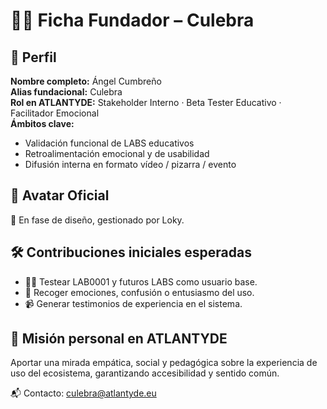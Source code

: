 <!--
Path: docs/fichas/CULEBRA_FICHA.md
Autor: ATLANTYDE Founders Team
Última modificación: 2025-04-23
-->

# 🧑‍🏫 Ficha Fundador – Culebra

## 🧠 Perfil

**Nombre completo:** Ángel Cumbreño  
**Alias fundacional:** Culebra  
**Rol en ATLANTYDE:** Stakeholder Interno · Beta Tester Educativo · Facilitador Emocional  
**Ámbitos clave:**  
- Validación funcional de LABS educativos  
- Retroalimentación emocional y de usabilidad  
- Difusión interna en formato vídeo / pizarra / evento

## 🎨 Avatar Oficial

📌 En fase de diseño, gestionado por Loky.

## 🛠️ Contribuciones iniciales esperadas

- 👨‍🏫 Testear LAB0001 y futuros LABS como usuario base.
- 💬 Recoger emociones, confusión o entusiasmo del uso.
- 📹 Generar testimonios de experiencia en el sistema.

## 🧭 Misión personal en ATLANTYDE

Aportar una mirada empática, social y pedagógica sobre la experiencia de uso del ecosistema, garantizando accesibilidad y sentido común.

📬 Contacto: [culebra@atlantyde.eu](mailto:culebra@atlantyde.eu)
